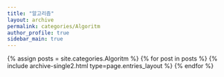 ```yaml
---
title: "알고리즘"
layout: archive
permalink: categories/Algoritm
author_profile: true
sidebar_main: true
---
```



{% assign posts = site.categories.Algoritm %}
{% for post in posts %} {% include archive-single2.html type=page.entries_layout %} {% endfor %}
